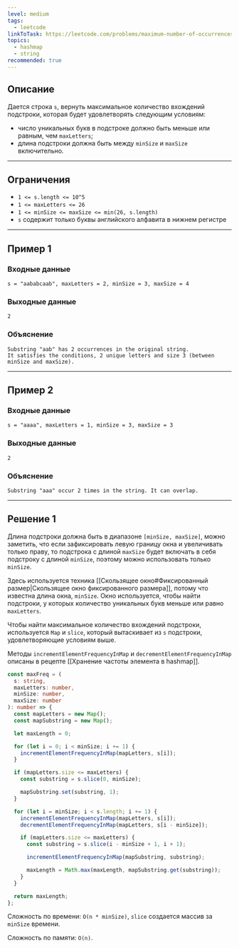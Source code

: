 ```yaml
---
level: medium
tags:
  - leetcode
linkToTask: https://leetcode.com/problems/maximum-number-of-occurrences-of-a-substring/description/
topics:
  - hashmap
  - string
recommended: true
---
```

## Описание

Дается строка `s`, вернуть максимальное количество вхождений подстроки, которая будет удовлетворять следующим условиям:

- число уникальных букв в подстроке должно быть меньше или равным, чем `maxLetters`;
- длина подстроки должна быть между `minSize` и `maxSize` включительно.

---
## Ограничения

- `1 <= s.length <= 10^5`
- `1 <= maxLetters <= 26`
- `1 <= minSize <= maxSize <= min(26, s.length)`
- `s` содержит только буквы английского алфавита в нижнем регистре

---
## Пример 1

### Входные данные

```
s = "aababcaab", maxLetters = 2, minSize = 3, maxSize = 4
```
### Выходные данные

```
2
```
### Объяснение

```
Substring "aab" has 2 occurrences in the original string.
It satisfies the conditions, 2 unique letters and size 3 (between minSize and maxSize).
```

---
## Пример 2

### Входные данные

```
s = "aaaa", maxLetters = 1, minSize = 3, maxSize = 3
```
### Выходные данные

```
2
```
### Объяснение

```
Substring "aaa" occur 2 times in the string. It can overlap.
```

---
## Решение 1

Длина подстроки должна быть в диапазоне `[minSize, maxSize]`, можно заметить, что если зафиксировать левую границу окна и увеличивать только праву, то подстрока с длиной `maxSize` будет включать в себя подстроку с длиной `minSize`, поэтому можно использовать только `minSize`.

Здесь используется техника [[Скользящее окно#Фиксированный размер|Скользящее окно фиксированного размера]], потому что известна длина окна, `minSize`. Окно используется, чтобы найти подстроки, у которых количество уникальных букв меньше или равно `maxLetters`.

Чтобы найти максимальное количество вхождений подстроки, используется `Map` и `slice`, который вытаскивает из `s` подстроки, удовлетворяющие условиям выше.

Методы `incrementElementFrequencyInMap` и `decrementElementFrequencyInMap` описаны в рецепте [[Хранение частоты элемента в hashmap]].

```typescript
const maxFreq = (
  s: string,
  maxLetters: number,
  minSize: number,
  maxSize: number
): number => {
  const mapLetters = new Map();
  const mapSubstring = new Map();

  let maxLength = 0;

  for (let i = 0; i < minSize; i += 1) {
    incrementElementFrequencyInMap(mapLetters, s[i]);
  }

  if (mapLetters.size <= maxLetters) {
    const substring = s.slice(0, minSize);

    mapSubstring.set(substring, 1);
  }

  for (let i = minSize; i < s.length; i += 1) {
    incrementElementFrequencyInMap(mapLetters, s[i]);
    decrementElementFrequencyInMap(mapLetters, s[i - minSize]);

    if (mapLetters.size <= maxLetters) {
      const substring = s.slice(i - minSize + 1, i + 1);

      incrementElementFrequencyInMap(mapSubstring, substring);

      maxLength = Math.max(maxLength, mapSubstring.get(substring));
    }
  }

  return maxLength;
};
```

Сложность по времени: `O(n * minSize)`, `slice` создается массив за `minSize` времени.

Сложность по памяти: `O(n)`.